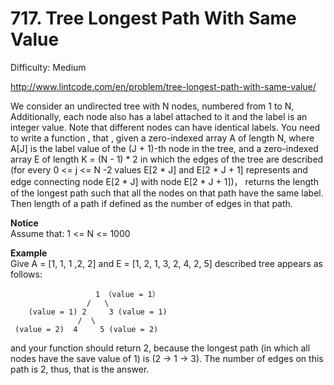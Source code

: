 # 717. Tree Longest Path With Same Value

Difficulty: Medium

http://www.lintcode.com/en/problem/tree-longest-path-with-same-value/

We consider an undirected tree with N nodes, numbered from 1 to N, Additionally, each node also has a label attached to it and the label is an integer value. Note that different nodes can have identical labels. You need to write a function , that , given a zero-indexed array A of length N, where A[J] is the label value of the (J + 1)-th node in the tree, and a zero-indexed array E of length K = (N - 1) * 2 in which the edges of the tree are described (for every 0 <= j <= N -2 values E[2 * J] and E[2 * J + 1] represents and edge connecting node E[2 * J] with node E[2 * J + 1])， returns the length of the longest path such that all the nodes on that path have the same label. Then length of a path if defined as the number of edges in that path.

**Notice**  
Assume that: 1 <= N <= 1000

**Example**  
Give A = [1, 1, 1 ,2, 2] and E = [1, 2, 1, 3, 2, 4, 2, 5]
described tree appears as follows:
```
                   1 （value = 1）
                 /   \
    (value = 1) 2     3 (value = 1)
               /  \
 (value = 2)  4     5 (value = 2)
```
and your function should return 2, because the longest path (in which all nodes have the save value of 1) is (2 -> 1 -> 3). The number of edges on this path is 2, thus, that is the answer.



